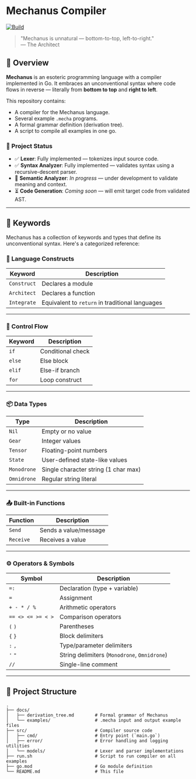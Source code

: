 # Mechanus Compiler

[![Build](https://github.com/hazardous-sun/mechanus-compiler/actions/workflows/build.yml/badge.svg)](https://github.com/hazardous-sun/mechanus-compiler/actions/workflows/build.yml)

> "Mechanus is unnatural — bottom-to-top, left-to-right."  
> — The Architect

## 📜 Overview

**Mechanus** is an esoteric programming language with a compiler implemented in Go. It embraces an unconventional syntax
where code flows in reverse — literally from **bottom to top** and **right to left**.

This repository contains:

- A compiler for the Mechanus language.
- Several example `.mecha` programs.
- A formal grammar definition (derivation tree).
- A script to compile all examples in one go.

### 📌 Project Status

- ✅ **Lexer**: Fully implemented — tokenizes input source code.
- ✅ **Syntax Analyzer**: Fully implemented — validates syntax using a recursive-descent parser.
- 🔄 **Semantic Analyzer**: *In progress* — under development to validate meaning and context.
- ⏳ **Code Generation**: *Coming soon* — will emit target code from validated AST.

---

## 🧷 Keywords

Mechanus has a collection of keywords and types that define its unconventional syntax. Here's a categorized reference:

### 🔨 Language Constructs

| Keyword     | Description                                     |
|-------------|-------------------------------------------------|
| `Construct` | Declares a module                               |
| `Architect` | Declares a function                             |
| `Integrate` | Equivalent to `return` in traditional languages |

---

### 🔁 Control Flow

| Keyword | Description       |
|---------|-------------------|
| `if`    | Conditional check |
| `else`  | Else block        |
| `elif`  | Else-if branch    |
| `for`   | Loop construct    |

---

### 📦 Data Types

| Type        | Description                          |
|-------------|--------------------------------------|
| `Nil`       | Empty or no value                    |
| `Gear`      | Integer values                       |
| `Tensor`    | Floating-point numbers               |
| `State`     | User-defined state-like values       |
| `Monodrone` | Single character string (1 char max) |
| `Omnidrone` | Regular string literal               |

---

### 📤 Built-in Functions

| Function  | Description           |
|-----------|-----------------------|
| `Send`    | Sends a value/message |
| `Receive` | Receives a value      |

---

### ⚙️ Operators & Symbols

| Symbol            | Description                                  |
|-------------------|----------------------------------------------|
| `=:`              | Declaration (type + variable)                |
| `=`               | Assignment                                   |
| `+ - * / %`       | Arithmetic operators                         |
| `== <> <= >= < >` | Comparison operators                         |
| `(` `)`           | Parentheses                                  |
| `{` `}`           | Block delimiters                             |
| `:` `,`           | Type/parameter delimiters                    |
| `'` `"`           | String delimiters (`Monodrone`, `Omnidrone`) |
| `//`              | Single-line comment                          |

---

## 📂 Project Structure

```
.
├── docs/
│   ├── derivation_tree.md        # Formal grammar of Mechanus
│   └── examples/                 # .mecha input and output example files
├── src/                          # Compiler source code
│   ├── cmd/                      # Entry point (`main.go`)
│   ├── error/                    # Error handling and logging utilities
│   └── models/                   # Lexer and parser implementations
├── run.sh                        # Script to run compiler on all examples
├── go.mod                        # Go module definition
└── README.md                     # This file
``` 
